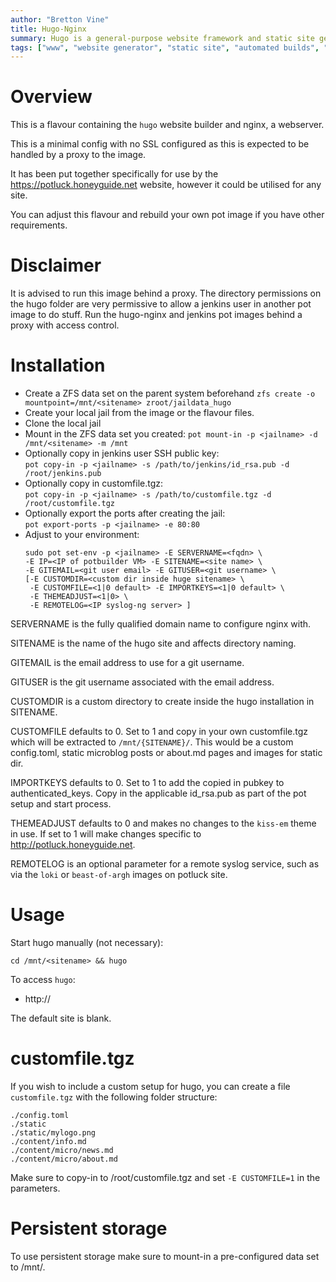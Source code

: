 ```yaml
---
author: "Bretton Vine"
title: Hugo-Nginx 
summary: Hugo is a general-purpose website framework and static site generator
tags: ["www", "website generator", "static site", "automated builds", "hugo", "nginx"]
---
```


# Overview

This is a flavour containing the ```hugo``` website builder and nginx, a webserver.

This is a minimal config with no SSL configured as this is expected to be handled by a proxy to the image.

It has been put together specifically for use by the https://potluck.honeyguide.net website, however it could be utilised for any site.

You can adjust this flavour and rebuild your own pot image if you have other requirements.

# Disclaimer

It is advised to run this image behind a proxy. The directory permissions on the hugo folder are very permissive to allow a jenkins user in another pot image to do stuff. Run the hugo-nginx and jenkins pot images behind a proxy with access control.

# Installation

* Create a ZFS data set on the parent system beforehand
  ```zfs create -o mountpoint=/mnt/<sitename> zroot/jaildata_hugo```
* Create your local jail from the image or the flavour files. 
* Clone the local jail
* Mount in the ZFS data set you created:
  ```pot mount-in -p <jailname> -d /mnt/<sitename> -m /mnt```
* Optionally copy in jenkins user SSH public key:    
  ```pot copy-in -p <jailname> -s /path/to/jenkins/id_rsa.pub -d /root/jenkins.pub```
* Optionally copy in customfile.tgz:    
  ```pot copy-in -p <jailname> -s /path/to/customfile.tgz -d /root/customfile.tgz```
* Optionally export the ports after creating the jail:     
  ```pot export-ports -p <jailname> -e 80:80```
* Adjust to your environment:    
  ```
  sudo pot set-env -p <jailname> -E SERVERNAME=<fqdn> \
  -E IP=<IP of potbuilder VM> -E SITENAME=<site name> \
  -E GITEMAIL=<git user email> -E GITUSER=<git username> \
  [-E CUSTOMDIR=<custom dir inside huge sitename> \
   -E CUSTOMFILE=<1|0 default> -E IMPORTKEYS=<1|0 default> \
   -E THEMEADJUST=<1|0> \
   -E REMOTELOG=<IP syslog-ng server> ]
  ```

SERVERNAME is the fully qualified domain name to configure nginx with.

SITENAME is the name of the hugo site and affects directory naming.

GITEMAIL is the email address to use for a git username.

GITUSER is the git username associated with the email address.

CUSTOMDIR is a custom directory to create inside the hugo installation in SITENAME.

CUSTOMFILE defaults to 0. Set to 1 and copy in your own customfile.tgz which will be extracted to ```/mnt/{SITENAME}/```. This would be a custom config.toml, static microblog posts or about.md pages and images for static dir.

IMPORTKEYS defaults to 0. Set to 1 to add the copied in pubkey to authenticated_keys.
Copy in the applicable id_rsa.pub as part of the pot setup and start process.

THEMEADJUST defaults to 0 and makes no changes to the ```kiss-em``` theme in use. If set to 1 will make changes specific to http://potluck.honeyguide.net.

REMOTELOG is an optional parameter for a remote syslog service, such as via the `loki` or `beast-of-argh` images on potluck site.

# Usage
Start hugo manually (not necessary):
```
cd /mnt/<sitename> && hugo
```

To access ```hugo```:
* http://<hugo-host>

The default site is blank.

# customfile.tgz

If you wish to include a custom setup for hugo, you can create a file ```customfile.tgz``` with the following folder structure:

```
./config.toml
./static
./static/mylogo.png
./content/info.md
./content/micro/news.md
./content/micro/about.md
```

Make sure to copy-in to /root/customfile.tgz and set ```-E CUSTOMFILE=1``` in the parameters. 

# Persistent storage

To use persistent storage make sure to mount-in a pre-configured data set to /mnt/<sitename>. 
